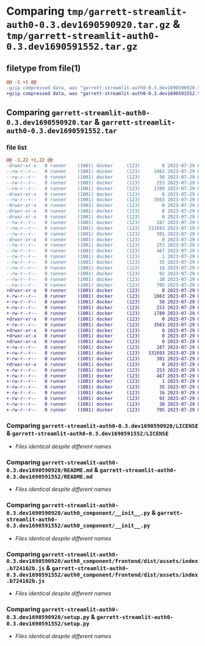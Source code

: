 # Comparing `tmp/garrett-streamlit-auth0-0.3.dev1690590920.tar.gz` & `tmp/garrett-streamlit-auth0-0.3.dev1690591552.tar.gz`

## filetype from file(1)

```diff
@@ -1 +1 @@
-gzip compressed data, was "garrett-streamlit-auth0-0.3.dev1690590920.tar", last modified: Sat Jul 29 00:35:20 2023, max compression
+gzip compressed data, was "garrett-streamlit-auth0-0.3.dev1690591552.tar", last modified: Sat Jul 29 00:45:52 2023, max compression
```

## Comparing `garrett-streamlit-auth0-0.3.dev1690590920.tar` & `garrett-streamlit-auth0-0.3.dev1690591552.tar`

### file list

```diff
@@ -1,22 +1,22 @@
-drwxr-xr-x   0 runner    (1001) docker     (123)        0 2023-07-29 00:35:20.490458 garrett-streamlit-auth0-0.3.dev1690590920/
--rw-r--r--   0 runner    (1001) docker     (123)     1063 2023-07-29 00:34:58.000000 garrett-streamlit-auth0-0.3.dev1690590920/LICENSE
--rw-r--r--   0 runner    (1001) docker     (123)       50 2023-07-29 00:34:58.000000 garrett-streamlit-auth0-0.3.dev1690590920/MANIFEST.in
--rw-r--r--   0 runner    (1001) docker     (123)      253 2023-07-29 00:35:20.490458 garrett-streamlit-auth0-0.3.dev1690590920/PKG-INFO
--rw-r--r--   0 runner    (1001) docker     (123)     1789 2023-07-29 00:34:58.000000 garrett-streamlit-auth0-0.3.dev1690590920/README.md
-drwxr-xr-x   0 runner    (1001) docker     (123)        0 2023-07-29 00:35:20.490458 garrett-streamlit-auth0-0.3.dev1690590920/auth0_component/
--rw-r--r--   0 runner    (1001) docker     (123)     3563 2023-07-29 00:34:58.000000 garrett-streamlit-auth0-0.3.dev1690590920/auth0_component/__init__.py
-drwxr-xr-x   0 runner    (1001) docker     (123)        0 2023-07-29 00:35:20.490458 garrett-streamlit-auth0-0.3.dev1690590920/auth0_component/frontend/
-drwxr-xr-x   0 runner    (1001) docker     (123)        0 2023-07-29 00:35:20.490458 garrett-streamlit-auth0-0.3.dev1690590920/auth0_component/frontend/dist/
-drwxr-xr-x   0 runner    (1001) docker     (123)        0 2023-07-29 00:35:20.490458 garrett-streamlit-auth0-0.3.dev1690590920/auth0_component/frontend/dist/assets/
--rw-r--r--   0 runner    (1001) docker     (123)      287 2023-07-29 00:35:20.000000 garrett-streamlit-auth0-0.3.dev1690590920/auth0_component/frontend/dist/assets/index.90c573b3.css
--rw-r--r--   0 runner    (1001) docker     (123)   331693 2023-07-29 00:35:20.000000 garrett-streamlit-auth0-0.3.dev1690590920/auth0_component/frontend/dist/assets/index.b724162b.js
--rw-r--r--   0 runner    (1001) docker     (123)      301 2023-07-29 00:35:20.000000 garrett-streamlit-auth0-0.3.dev1690590920/auth0_component/frontend/dist/index.html
-drwxr-xr-x   0 runner    (1001) docker     (123)        0 2023-07-29 00:35:20.490458 garrett-streamlit-auth0-0.3.dev1690590920/garrett_streamlit_auth0.egg-info/
--rw-r--r--   0 runner    (1001) docker     (123)      253 2023-07-29 00:35:20.000000 garrett-streamlit-auth0-0.3.dev1690590920/garrett_streamlit_auth0.egg-info/PKG-INFO
--rw-r--r--   0 runner    (1001) docker     (123)      467 2023-07-29 00:35:20.000000 garrett-streamlit-auth0-0.3.dev1690590920/garrett_streamlit_auth0.egg-info/SOURCES.txt
--rw-r--r--   0 runner    (1001) docker     (123)        1 2023-07-29 00:35:20.000000 garrett-streamlit-auth0-0.3.dev1690590920/garrett_streamlit_auth0.egg-info/dependency_links.txt
--rw-r--r--   0 runner    (1001) docker     (123)       35 2023-07-29 00:35:20.000000 garrett-streamlit-auth0-0.3.dev1690590920/garrett_streamlit_auth0.egg-info/requires.txt
--rw-r--r--   0 runner    (1001) docker     (123)       16 2023-07-29 00:35:20.000000 garrett-streamlit-auth0-0.3.dev1690590920/garrett_streamlit_auth0.egg-info/top_level.txt
--rw-r--r--   0 runner    (1001) docker     (123)       92 2023-07-29 00:34:58.000000 garrett-streamlit-auth0-0.3.dev1690590920/pyproject.toml
--rw-r--r--   0 runner    (1001) docker     (123)       38 2023-07-29 00:35:20.494458 garrett-streamlit-auth0-0.3.dev1690590920/setup.cfg
--rw-r--r--   0 runner    (1001) docker     (123)      705 2023-07-29 00:34:58.000000 garrett-streamlit-auth0-0.3.dev1690590920/setup.py
+drwxr-xr-x   0 runner    (1001) docker     (123)        0 2023-07-29 00:45:52.966003 garrett-streamlit-auth0-0.3.dev1690591552/
+-rw-r--r--   0 runner    (1001) docker     (123)     1063 2023-07-29 00:45:26.000000 garrett-streamlit-auth0-0.3.dev1690591552/LICENSE
+-rw-r--r--   0 runner    (1001) docker     (123)       50 2023-07-29 00:45:26.000000 garrett-streamlit-auth0-0.3.dev1690591552/MANIFEST.in
+-rw-r--r--   0 runner    (1001) docker     (123)      253 2023-07-29 00:45:52.966003 garrett-streamlit-auth0-0.3.dev1690591552/PKG-INFO
+-rw-r--r--   0 runner    (1001) docker     (123)     1789 2023-07-29 00:45:26.000000 garrett-streamlit-auth0-0.3.dev1690591552/README.md
+drwxr-xr-x   0 runner    (1001) docker     (123)        0 2023-07-29 00:45:52.966003 garrett-streamlit-auth0-0.3.dev1690591552/auth0_component/
+-rw-r--r--   0 runner    (1001) docker     (123)     3563 2023-07-29 00:45:26.000000 garrett-streamlit-auth0-0.3.dev1690591552/auth0_component/__init__.py
+drwxr-xr-x   0 runner    (1001) docker     (123)        0 2023-07-29 00:45:52.962003 garrett-streamlit-auth0-0.3.dev1690591552/auth0_component/frontend/
+drwxr-xr-x   0 runner    (1001) docker     (123)        0 2023-07-29 00:45:52.966003 garrett-streamlit-auth0-0.3.dev1690591552/auth0_component/frontend/dist/
+drwxr-xr-x   0 runner    (1001) docker     (123)        0 2023-07-29 00:45:52.966003 garrett-streamlit-auth0-0.3.dev1690591552/auth0_component/frontend/dist/assets/
+-rw-r--r--   0 runner    (1001) docker     (123)      287 2023-07-29 00:45:52.000000 garrett-streamlit-auth0-0.3.dev1690591552/auth0_component/frontend/dist/assets/index.90c573b3.css
+-rw-r--r--   0 runner    (1001) docker     (123)   331693 2023-07-29 00:45:52.000000 garrett-streamlit-auth0-0.3.dev1690591552/auth0_component/frontend/dist/assets/index.b724162b.js
+-rw-r--r--   0 runner    (1001) docker     (123)      301 2023-07-29 00:45:52.000000 garrett-streamlit-auth0-0.3.dev1690591552/auth0_component/frontend/dist/index.html
+drwxr-xr-x   0 runner    (1001) docker     (123)        0 2023-07-29 00:45:52.966003 garrett-streamlit-auth0-0.3.dev1690591552/garrett_streamlit_auth0.egg-info/
+-rw-r--r--   0 runner    (1001) docker     (123)      253 2023-07-29 00:45:52.000000 garrett-streamlit-auth0-0.3.dev1690591552/garrett_streamlit_auth0.egg-info/PKG-INFO
+-rw-r--r--   0 runner    (1001) docker     (123)      467 2023-07-29 00:45:52.000000 garrett-streamlit-auth0-0.3.dev1690591552/garrett_streamlit_auth0.egg-info/SOURCES.txt
+-rw-r--r--   0 runner    (1001) docker     (123)        1 2023-07-29 00:45:52.000000 garrett-streamlit-auth0-0.3.dev1690591552/garrett_streamlit_auth0.egg-info/dependency_links.txt
+-rw-r--r--   0 runner    (1001) docker     (123)       35 2023-07-29 00:45:52.000000 garrett-streamlit-auth0-0.3.dev1690591552/garrett_streamlit_auth0.egg-info/requires.txt
+-rw-r--r--   0 runner    (1001) docker     (123)       16 2023-07-29 00:45:52.000000 garrett-streamlit-auth0-0.3.dev1690591552/garrett_streamlit_auth0.egg-info/top_level.txt
+-rw-r--r--   0 runner    (1001) docker     (123)       92 2023-07-29 00:45:26.000000 garrett-streamlit-auth0-0.3.dev1690591552/pyproject.toml
+-rw-r--r--   0 runner    (1001) docker     (123)       38 2023-07-29 00:45:52.966003 garrett-streamlit-auth0-0.3.dev1690591552/setup.cfg
+-rw-r--r--   0 runner    (1001) docker     (123)      705 2023-07-29 00:45:26.000000 garrett-streamlit-auth0-0.3.dev1690591552/setup.py
```

### Comparing `garrett-streamlit-auth0-0.3.dev1690590920/LICENSE` & `garrett-streamlit-auth0-0.3.dev1690591552/LICENSE`

 * *Files identical despite different names*

### Comparing `garrett-streamlit-auth0-0.3.dev1690590920/README.md` & `garrett-streamlit-auth0-0.3.dev1690591552/README.md`

 * *Files identical despite different names*

### Comparing `garrett-streamlit-auth0-0.3.dev1690590920/auth0_component/__init__.py` & `garrett-streamlit-auth0-0.3.dev1690591552/auth0_component/__init__.py`

 * *Files identical despite different names*

### Comparing `garrett-streamlit-auth0-0.3.dev1690590920/auth0_component/frontend/dist/assets/index.b724162b.js` & `garrett-streamlit-auth0-0.3.dev1690591552/auth0_component/frontend/dist/assets/index.b724162b.js`

 * *Files identical despite different names*

### Comparing `garrett-streamlit-auth0-0.3.dev1690590920/setup.py` & `garrett-streamlit-auth0-0.3.dev1690591552/setup.py`

 * *Files identical despite different names*

